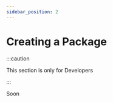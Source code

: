 ```yaml
---
sidebar_position: 2
---
```


# Creating a Package

:::caution

This section is only for Developers

:::

Soon